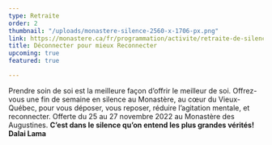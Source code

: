 ```yaml
---
type: Retraite
order: 2
thumbnail: "/uploads/monastere-silence-2560-x-1706-px.png"
link: https://monastere.ca/fr/programmation/activite/retraite-de-silence-deconnecter-pour-mieux-reconnecter-635?calendrier=%2Ffr%2Fprogrammation%2Fagenda-des-evenements-6%2F2022%2F03
title: Déconnecter pour mieux Reconnecter
upcoming: true
featured: true

---
```

Prendre soin de soi est la meilleure façon d’offrir le meilleur de soi. Offrez-vous une fin de semaine en silence au Monastère, au cœur du Vieux-Québec, pour vous déposer, vous reposer, réduire l’agitation mentale, et reconnecter. Offerte du 25 au 27 novembre 2022 au Monastère des Augustines. **C’est dans le silence qu’on entend les plus grandes vérités! Dalai Lama**